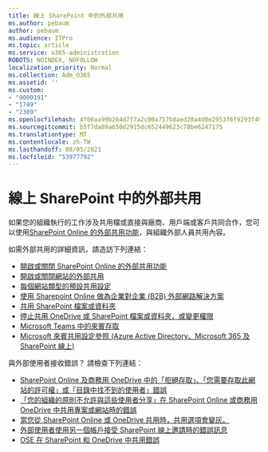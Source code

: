 ```yaml
---
title: 線上 SharePoint 中的外部共用
ms.author: pebaum
author: pebaum
ms.audience: ITPro
ms.topic: article
ms.service: o365-administration
ROBOTS: NOINDEX, NOFOLLOW
localization_priority: Normal
ms.collection: Adm_O365
ms.assetid: ''
ms.custom:
- "9000191"
- "1749"
- "2389"
ms.openlocfilehash: 4f06aa99b264d7f7a2c00a757bdaed20a4d0e2953f6f9293f4987ae448fb17bb
ms.sourcegitcommit: b5f7da89a650d2915dc652449623c78be6247175
ms.translationtype: MT
ms.contentlocale: zh-TW
ms.lasthandoff: 08/05/2021
ms.locfileid: "53977792"
---
```

# <a name="external-sharing-in-sharepoint-online"></a>線上 SharePoint 中的外部共用

如果您的組織執行的工作涉及共用檔或直接與廠商、用戶端或客戶共同合作，您可以使用[SharePoint Online 的外部共用功能](https://docs.microsoft.com/sharepoint/external-sharing-overview)，與組織外部人員共用內容。

如需外部共用的詳細資訊，請造訪下列連結：

- [開啟或關閉 SharePoint Online 的外部共用功能](https://docs.microsoft.com/sharepoint/turn-external-sharing-on-or-off)
- [開啟或關閉網站的外部共用](https://docs.microsoft.com/sharepoint/change-external-sharing-site)
- [每個網站類型的預設共用設定](https://docs.microsoft.com/Office365/Enterprise/microsoft-365-guest-settings#sharepoint-site-level)
- [使用 Sharepoint Online 做為企業對企業 (B2B) 外部網路解決方案](https://docs.microsoft.com/sharepoint/create-b2b-extranet)
- [共用 SharePoint 檔案或資料夾](https://support.office.com/article/share-sharepoint-files-or-folders-1fe37332-0f9a-4719-970e-d2578da4941c)
- [停止共用 OneDrive 或 SharePoint 檔案或資料夾，或變更權限](https://support.office.com/article/stop-sharing-onedrive-or-sharepoint-files-or-folders-or-change-permissions-0a36470f-d7fe-40a0-bd74-0ac6c1e13323)
- [Microsoft Teams 中的來賓存取](https://docs.microsoft.com/MicrosoftTeams/guest-access)
- [Microsoft 來賓共用設定參照 (Azure Active Directory、Microsoft 365 及 SharePoint 線上) ](https://docs.microsoft.com/Office365/Enterprise/microsoft-365-guest-settings)

與外部使用者接收錯誤？ 請檢查下列連結：

- [SharePoint Online 及商務用 OneDrive 中的「拒絕存取」、「您需要存取此網站的許可權」或「目錄中找不到的使用者」錯誤](https://docs.microsoft.com/sharepoint/support/administration/access-denied-or-need-permission-error-sharepoint-online-or-onedrive-for-business)
- [「您的組織的原則不允許與這些使用者分享」在 SharePoint Online 或商務用 OneDrive 中共用專案或網站時的錯誤](https://docs.microsoft.com/sharepoint/support/administration/organization-policies-do-not-allow-you-to-share-with-users-error)
- [當您從 SharePoint Online 或 OneDrive 共用時，共用選項會變灰。](https://docs.microsoft.com/sharepoint/support/administration/sharing-options-grayed-out-when-sharing-from-sharepoint-online-or-onedrive)
- [外部使用者使用另一個帳戶接受 SharePoint 線上邀請時的錯誤訊息](https://docs.microsoft.com/sharepoint/support/sharing-and-permissions/error-when-external-user-accepts-an-invitation-by-using-another-account)
- [OSE 在 SharePoint 和 OneDrive 中共用錯誤](https://docs.microsoft.com/sharepoint/sharepoint-onedrive-error-message)


